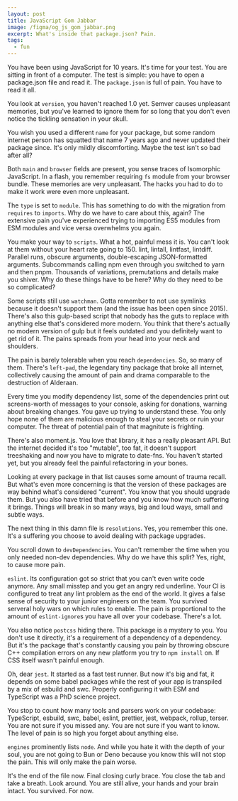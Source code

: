 ```yaml
---
layout: post
title: JavaScript Gom Jabbar
image: /figma/og_js_gom_jabbar.png
excerpt: What's inside that package.json? Pain.
tags:
  - fun
---
```


You have been using JavaScript for 10 years. It's time for your test. You are sitting in front of a computer. The test is simple: you have to open a package.json file and read it. The `package.json` is full of pain. You have to read it all.

You look at `version`, you haven't reached 1.0 yet. Semver causes unpleasant memories, but you've learned to ignore them for so long that you don't even notice the tickling sensation in your skull.

You wish you used a different `name` for your package, but some random internet person has squatted that name 7 years ago and never updated their package since. It's only mildly discomforting. Maybe the test isn't so bad after all?

Both `main` and `browser` fields are present, you sense traces of Isomorphic JavaScript. In a flash, you remember requiring `fs` module from your browser bundle. These memories are very unpleasant. The hacks you had to do to make it work were even more unpleasant.

The `type` is set to `module`. This has something to do with the migration from `requires` to `imports`. Why do we have to care about this, again? The extensive pain you've experienced trying to importing ES5 modules from ESM modules and vice versa overwhelms you again.

You make your way to `scripts`. What a hot, painful mess it is. You can't look at them without your heart rate going to 150. lint, lintall, lintfast, lintdiff. Parallel runs, obscure arguments, double-escaping JSON-formatted arguments. Subcommands calling npm even through you switched to yarn and then pnpm. Thousands of variations, premutations and details make you shiver. Why do these things have to be here? Why do they need to be so complicated?

Some scripts still use `watchman`. Gotta remember to not use symlinks because it doesn't support them (and the issue has been open since 2015). There's also this gulp-based script that nobody has the guts to replace with anything else that's considered more modern. You think that there's actually no modern version of gulp but it feels outdated and you definitely want to get rid of it. The pains spreads from your head into your neck and shoulders.

The pain is barely tolerable when you reach `dependencies`. So, so many of them. There's `left-pad`, the legendary tiny package that broke all internet, collectively causing the amount of pain and drama comparable to the destruction of Alderaan.

Every time you modify dependency list, some of the dependencies print out screens-worth of messages to your console, asking for donations, warning about breaking changes. You gave up trying to understand these. You only hope none of them are malicious enough to steal your secrets or ruin your computer. The threat of potential pain of that magnitute is frighting.

There's also moment.js. You love that library, it has a really pleasant API. But the internet decided it's too "mutable", too fat, it doesn't support treeshaking and now you have to migrate to date-fns. You haven't started yet, but you already feel the painful refactoring in your bones.

Looking at every package in that list causes some amount of trauma recall. But what's even more concerning is that the version of these packages are way behind what's considered "current". You know that you should upgrade them. But you also have tried that before and you know how much suffering it brings. Things will break in so many ways, big and loud ways, small and subtle ways.

The next thing in this damn file is `resolutions`. Yes, you remember this one. It's a suffering you choose to avoid dealing with package upgrades.

You scroll down to `devDependencies`. You can't remember the time when you only needed non-dev dependencies. Why do we have this split? Yes, right, to cause more pain.

`eslint`. Its configuration got so strict that you can't even write code anymore. Any small misstep and you get an angry red underline. Your CI is configured to treat any lint problem as the end of the world. It gives a false sense of security to your junior engineers on the team. You survived serveral holy wars on which rules to enable. The pain is proportional to the amount of `eslint-ignore`s you have all over your codebase. There's a lot.

You also notice `postcss` hiding there. This package is a mystery to you. You don't use it directly, it's a requirement of a dependency of a dependency. But it's the package that's constantly causing you pain by throwing obscure C++ compilation errors on any new platform you try to `npm install` on. If CSS itself wasn't painful enough.

Oh, dear `jest`. It started as a fast test runner. But now it's big and fat, it depends on some babel packages while the rest of your app is transpiled by a mix of esbuild and swc. Properly configuring it with ESM and TypeScript was a PhD science project.

You stop to count how many tools and parsers work on your codebase: TypeScript, esbuild, swc, babel, eslint, prettier, jest, webpack, rollup, terser. You are not sure if you missed any. You are not sure if you want to know. The level of pain is so high you forget about anything else.

`engines` prominently lists `node`. And while you hate it with the depth of your soul, you are not going to Bun or Deno because you know this will not stop the pain. This will only make the pain worse.

It's the end of the file now. Final closing curly brace. You close the tab and take a breath. Look around. You are still alive, your hands and your brain intact. You survived. For now.
